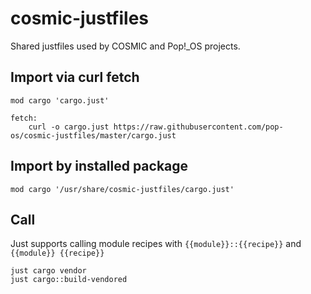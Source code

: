 # cosmic-justfiles

Shared justfiles used by COSMIC and Pop!_OS projects.

## Import via curl fetch

```just
mod cargo 'cargo.just'

fetch:
    curl -o cargo.just https://raw.githubusercontent.com/pop-os/cosmic-justfiles/master/cargo.just
```

## Import by installed package

```just
mod cargo '/usr/share/cosmic-justfiles/cargo.just'
```

## Call

Just supports calling module recipes with `{{module}}::{{recipe}}` and `{{module}} {{recipe}}`

```just
just cargo vendor
just cargo::build-vendored
```
